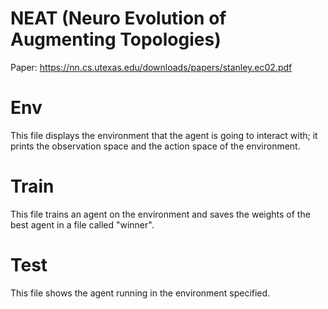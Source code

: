 # NEAT (Neuro Evolution of Augmenting Topologies)

Paper: https://nn.cs.utexas.edu/downloads/papers/stanley.ec02.pdf

# Env

This file displays the environment that the agent is going to interact with; it prints the observation space and the action space of the environment.

# Train

This file trains an agent on the environment and saves the weights of the best agent in a file called "winner".

# Test

This file shows the agent running in the environment specified.
